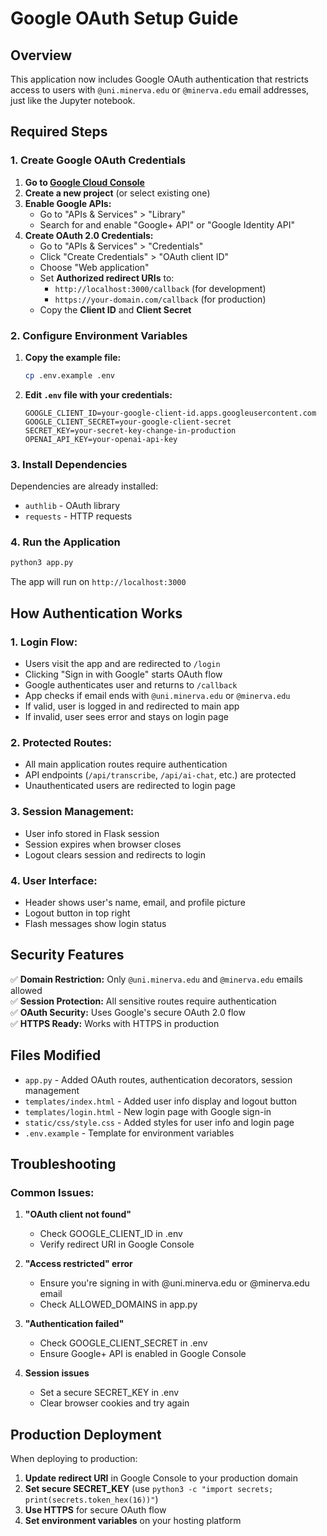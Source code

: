# Google OAuth Setup Guide

## Overview
This application now includes Google OAuth authentication that restricts access to users with `@uni.minerva.edu` or `@minerva.edu` email addresses, just like the Jupyter notebook.

## Required Steps

### 1. Create Google OAuth Credentials

1. **Go to [Google Cloud Console](https://console.cloud.google.com/)**
2. **Create a new project** (or select existing one)
3. **Enable Google APIs:**
   - Go to "APIs & Services" > "Library"
   - Search for and enable "Google+ API" or "Google Identity API"
4. **Create OAuth 2.0 Credentials:**
   - Go to "APIs & Services" > "Credentials"
   - Click "Create Credentials" > "OAuth client ID"
   - Choose "Web application"
   - Set **Authorized redirect URIs** to:
     - `http://localhost:3000/callback` (for development)
     - `https://your-domain.com/callback` (for production)
   - Copy the **Client ID** and **Client Secret**

### 2. Configure Environment Variables

1. **Copy the example file:**
   ```bash
   cp .env.example .env
   ```

2. **Edit `.env` file with your credentials:**
   ```
   GOOGLE_CLIENT_ID=your-google-client-id.apps.googleusercontent.com
   GOOGLE_CLIENT_SECRET=your-google-client-secret
   SECRET_KEY=your-secret-key-change-in-production
   OPENAI_API_KEY=your-openai-api-key
   ```

### 3. Install Dependencies

Dependencies are already installed:
- `authlib` - OAuth library
- `requests` - HTTP requests

### 4. Run the Application

```bash
python3 app.py
```

The app will run on `http://localhost:3000`

## How Authentication Works

### 1. **Login Flow:**
- Users visit the app and are redirected to `/login`
- Clicking "Sign in with Google" starts OAuth flow
- Google authenticates user and returns to `/callback`
- App checks if email ends with `@uni.minerva.edu` or `@minerva.edu`
- If valid, user is logged in and redirected to main app
- If invalid, user sees error and stays on login page

### 2. **Protected Routes:**
- All main application routes require authentication
- API endpoints (`/api/transcribe`, `/api/ai-chat`, etc.) are protected
- Unauthenticated users are redirected to login page

### 3. **Session Management:**
- User info stored in Flask session
- Session expires when browser closes
- Logout clears session and redirects to login

### 4. **User Interface:**
- Header shows user's name, email, and profile picture
- Logout button in top right
- Flash messages show login status

## Security Features

✅ **Domain Restriction:** Only `@uni.minerva.edu` and `@minerva.edu` emails allowed  
✅ **Session Protection:** All sensitive routes require authentication  
✅ **OAuth Security:** Uses Google's secure OAuth 2.0 flow  
✅ **HTTPS Ready:** Works with HTTPS in production  

## Files Modified

- `app.py` - Added OAuth routes, authentication decorators, session management
- `templates/index.html` - Added user info display and logout button
- `templates/login.html` - New login page with Google sign-in
- `static/css/style.css` - Added styles for user info and login page
- `.env.example` - Template for environment variables

## Troubleshooting

### Common Issues:

1. **"OAuth client not found"**
   - Check GOOGLE_CLIENT_ID in .env
   - Verify redirect URI in Google Console

2. **"Access restricted" error**
   - Ensure you're signing in with @uni.minerva.edu or @minerva.edu email
   - Check ALLOWED_DOMAINS in app.py

3. **"Authentication failed"**
   - Check GOOGLE_CLIENT_SECRET in .env
   - Ensure Google+ API is enabled in Google Console

4. **Session issues**
   - Set a secure SECRET_KEY in .env
   - Clear browser cookies and try again

## Production Deployment

When deploying to production:

1. **Update redirect URI** in Google Console to your production domain
2. **Set secure SECRET_KEY** (use `python3 -c "import secrets; print(secrets.token_hex(16))"`)
3. **Use HTTPS** for secure OAuth flow
4. **Set environment variables** on your hosting platform
